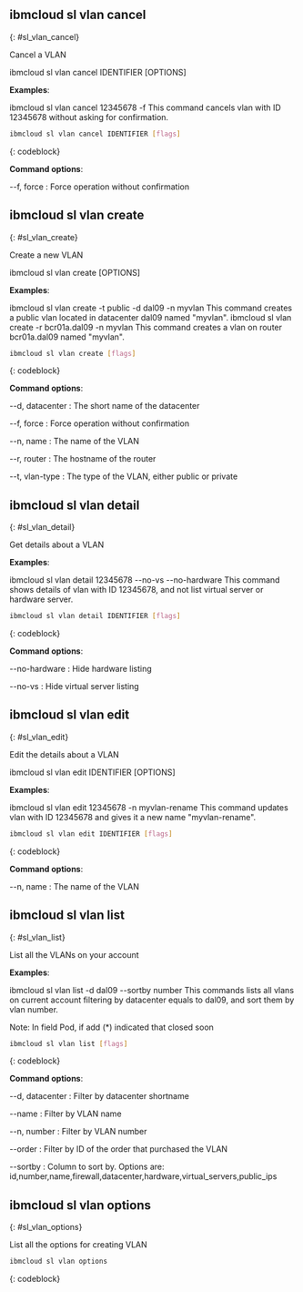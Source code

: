 


## ibmcloud sl vlan cancel
{: #sl_vlan_cancel}

Cancel a VLAN

ibmcloud sl vlan cancel IDENTIFIER [OPTIONS]

**Examples**:

   ibmcloud sl vlan cancel 12345678 -f
   This command cancels vlan with ID 12345678 without asking for confirmation.

```bash
ibmcloud sl vlan cancel IDENTIFIER [flags]
```
{: codeblock}


**Command options**:

--f, force
:    Force operation without confirmation

## ibmcloud sl vlan create
{: #sl_vlan_create}

Create a new VLAN

ibmcloud sl vlan create [OPTIONS]

**Examples**:

   ibmcloud sl vlan create -t public -d dal09 -n myvlan
   This command creates a public vlan located in datacenter dal09 named "myvlan".
   ibmcloud sl vlan create -r bcr01a.dal09 -n myvlan
   This command creates a vlan on router bcr01a.dal09 named "myvlan".

```bash
ibmcloud sl vlan create [flags]
```
{: codeblock}


**Command options**:

--d, datacenter
:    The short name of the datacenter

--f, force
:    Force operation without confirmation

--n, name
:    The name of the VLAN

--r, router
:    The hostname of the router

--t, vlan-type
:    The type of the VLAN, either public or private

## ibmcloud sl vlan detail
{: #sl_vlan_detail}

Get details about a VLAN

**Examples**:

   ibmcloud sl vlan detail 12345678	--no-vs --no-hardware
   This command shows details of vlan with ID 12345678, and not list virtual server or hardware server.

```bash
ibmcloud sl vlan detail IDENTIFIER [flags]
```
{: codeblock}


**Command options**:

--no-hardware
:    Hide hardware listing

--no-vs
:    Hide virtual server listing

## ibmcloud sl vlan edit
{: #sl_vlan_edit}

Edit the details about a VLAN

ibmcloud sl vlan edit IDENTIFIER [OPTIONS]

**Examples**:

   ibmcloud sl vlan edit 12345678 -n myvlan-rename
   This command updates vlan with ID 12345678 and gives it a new name "myvlan-rename".

```bash
ibmcloud sl vlan edit IDENTIFIER [flags]
```
{: codeblock}


**Command options**:

--n, name
:    The name of the VLAN

## ibmcloud sl vlan list
{: #sl_vlan_list}

List all the VLANs on your account

**Examples**:

   ibmcloud sl vlan list -d dal09 --sortby number
   This commands lists all vlans on current account filtering by datacenter equals to dal09, and sort them by vlan number.
 
Note: In field Pod, if add (*) indicated that closed soon

```bash
ibmcloud sl vlan list [flags]
```
{: codeblock}


**Command options**:

--d, datacenter
:    Filter by datacenter shortname

--name
:    Filter by VLAN name

--n, number
:    Filter by VLAN number

--order
:    Filter by ID of the order that purchased the VLAN

--sortby
:    Column to sort by. Options are: id,number,name,firewall,datacenter,hardware,virtual_servers,public_ips

## ibmcloud sl vlan options
{: #sl_vlan_options}

List all the options for creating VLAN



```bash
ibmcloud sl vlan options
```
{: codeblock}

